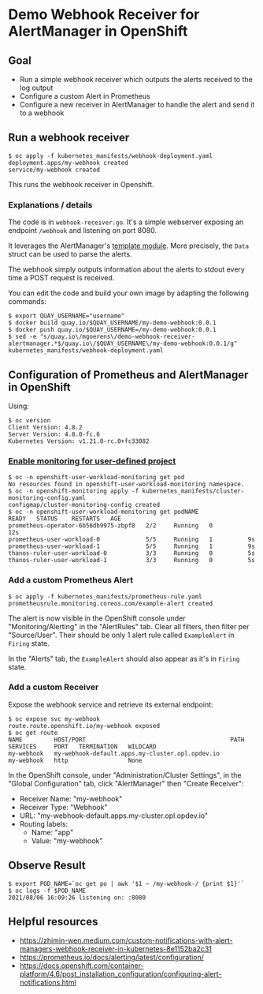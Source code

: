 # Demo Webhook Receiver for AlertManager in OpenShift

## Goal

- Run a simple webhook receiver which outputs the alerts received to the log
output
- Configure a custom Alert in Prometheus
- Configure a new receiver in AlertManager to handle the alert and send it to a
webhook

## Run a webhook receiver

```shell
$ oc apply -f kubernetes_manifests/webhook-deployment.yaml
deployment.apps/my-webhook created
service/my-webhook created
```

This runs the webhook receiver in Openshift.

### Explanations / details

The code is in `webhook-receiver.go`. It's a simple webserver exposing an
endpoint `/webhook` and listening on port 8080.

It leverages the AlertManager's
[template module]( https://godoc.org/github.com/prometheus/alertmanager/template#Data).
More precisely, the `Data` struct can be used to parse the alerts.

The webhook simply outputs information about the alerts to stdout every time a
POST request is received.

You can edit the code and build your own image by adapting the following
commands:

```shell
$ export QUAY_USERNAME="username"
$ docker build quay.io/$QUAY_USERNAME/my-demo-webhook:0.0.1
$ docker push quay.io/$QUAY_USERNAME=/my-demo-webhook:0.0.1
$ sed -e "s/quay.io\/mgoerens\/demo-webhook-receiver-alertmanager.*$/quay.io\/$QUAY_USERNAME\/my-demo-webhook:0.0.1/g" kubernetes_manifests/webhook-deployment.yaml 
```

## Configuration of Prometheus and AlertManager in OpenShift

Using:

```shell
$ oc version
Client Version: 4.8.2
Server Version: 4.8.0-fc.6
Kubernetes Version: v1.21.0-rc.0+fc33082
```

### [Enable monitoring for user-defined project](https://docs.openshift.com/container-platform/4.8/monitoring/enabling-monitoring-for-user-defined-projects.html)

```shell
$ oc -n openshift-user-workload-monitoring get pod
No resources found in openshift-user-workload-monitoring namespace.
$ oc -n openshift-monitoring apply -f kubernetes_manifests/cluster-monitoring-config.yaml 
configmap/cluster-monitoring-config created
$ oc -n openshift-user-workload-monitoring get podNAME                                   READY   STATUS    RESTARTS   AGE
prometheus-operator-6b56db9975-zbpf8   2/2     Running   0          12s
prometheus-user-workload-0             5/5     Running   1          9s
prometheus-user-workload-1             5/5     Running   1          9s
thanos-ruler-user-workload-0           3/3     Running   0          5s
thanos-ruler-user-workload-1           3/3     Running   0          5s
```

### Add a custom Prometheus Alert

```shell
$ oc apply -f kubernetes_manifests/prometheus-rule.yaml
prometheusrule.monitoring.coreos.com/example-alert created
```

The alert is now visible in the OpenShift console under "Monitoring/Alerting"
in the "AlertRules" tab. Clear all filters, then filter per "Source/User".
Their should be only 1 alert rule called `ExampleAlert` in `Firing` state.

In the "Alerts" tab, the `ExampleAlert` should also appear as it's in `Firing`
state.

### Add a custom Receiver

Expose the webhook service and retrieve its external endpoint:

```shell
$ oc expose svc my-webhook
route.route.openshift.io/my-webhook exposed
$ oc get route
NAME         HOST/PORT                                         PATH   SERVICES     PORT   TERMINATION   WILDCARD
my-webhook   my-webhook-default.apps.my-cluster.opl.opdev.io          my-webhook   http                 None
```

In the OpenShift console, under "Administration/Cluster Settings", in the
"Global Configuration" tab, click "AlertManager" then "Create Receiver":
- Receiver Name: "my-webhook"
- Receiver Type: "Webhook"
- URL: "my-webhook-default.apps.my-cluster.opl.opdev.io"
- Routing labels:
  - Name: "app"
  - Value: "my-webhook"

## Observe Result

```shell
$ export POD_NAME=`oc get po | awk '$1 ~ /my-webhook-/ {print $1}'`
$ oc logs -f $POD_NAME
2021/08/06 16:09:26 listening on: :8080

```

## Helpful resources

- https://zhimin-wen.medium.com/custom-notifications-with-alert-managers-webhook-receiver-in-kubernetes-8e1152ba2c31
- https://prometheus.io/docs/alerting/latest/configuration/
- https://docs.openshift.com/container-platform/4.6/post_installation_configuration/configuring-alert-notifications.html

